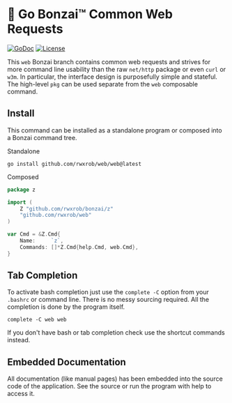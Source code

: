 # 🌳 Go Bonzai™ Common Web Requests

[![GoDoc](https://godoc.org/github.com/rwxrob/web?status.svg)](https://godoc.org/github.com/rwxrob/web)
[![License](https://img.shields.io/badge/license-Apache2-brightgreen.svg)](LICENSE)

This `web` Bonzai branch contains common web requests and strives for
more command line usability than the raw `net/http` package or even
`curl` or `w3m`. In particular, the interface design is purposefully
simple and stateful. The high-level `pkg` can be used separate
from the `web` composable command.

## Install

This command can be installed as a standalone program or composed into a
Bonzai command tree.

Standalone

```
go install github.com/rwxrob/web/web@latest
```

Composed

```go
package z

import (
	Z "github.com/rwxrob/bonzai/z"
	"github.com/rwxrob/web"
)

var Cmd = &Z.Cmd{
	Name:     `z`,
	Commands: []*Z.Cmd{help.Cmd, web.Cmd},
}
```

## Tab Completion

To activate bash completion just use the `complete -C` option from your
`.bashrc` or command line. There is no messy sourcing required. All the
completion is done by the program itself.

```
complete -C web web
```

If you don't have bash or tab completion check use the shortcut
commands instead.

## Embedded Documentation

All documentation (like manual pages) has been embedded into the source
code of the application. See the source or run the program with help to
access it.
